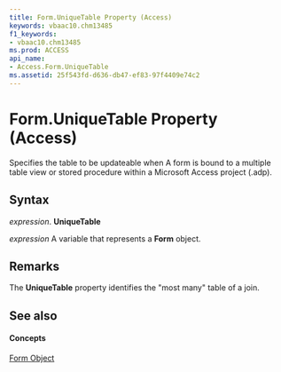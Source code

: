 ```yaml
---
title: Form.UniqueTable Property (Access)
keywords: vbaac10.chm13485
f1_keywords:
- vbaac10.chm13485
ms.prod: ACCESS
api_name:
- Access.Form.UniqueTable
ms.assetid: 25f543fd-d636-db47-ef83-97f4409e74c2
---
```



# Form.UniqueTable Property (Access)

Specifies the table to be updateable when A form is bound to a multiple table view or stored procedure within a Microsoft Access project (.adp).


## Syntax

 _expression_. **UniqueTable**

 _expression_ A variable that represents a **Form** object.


## Remarks

The  **UniqueTable** property identifies the "most many" table of a join.


## See also


#### Concepts


[Form Object](form-object-access.md)

